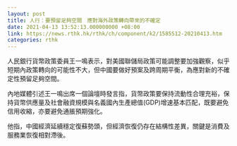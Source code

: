 ```yaml
---
layout: post
title: 人行：要預留足夠空間　應對海外政策轉向帶來的不確定
date: 2021-04-13 13:52:13.000000000 +08:00
link: https://news.rthk.hk/rthk/ch/component/k2/1585512-20210413.htm
categories: rthk
---
```


人民銀行貨幣政策委員王一鳴表示，對美國聯儲局政策可能調整要加強觀察，似乎短期內政策轉向的可能性不大，但中國要做好預案及跨周期平衡，為應對新的不確定性預留足夠空間。

內地媒體引述王一鳴出席一個論壇時發言指，貨幣政策要保持流動性合理充裕，保持貨幣供應量及社會融資規模與名義國內生產總值(GDP)增速基本匹配，既要避免信用收縮，亦要避免通脹預期強化。

他指，中國經濟延續穩定復蘇勢頭，但經濟恢復仍存在結構性差異，關鍵是消費及服務業恢復相對滯後。
